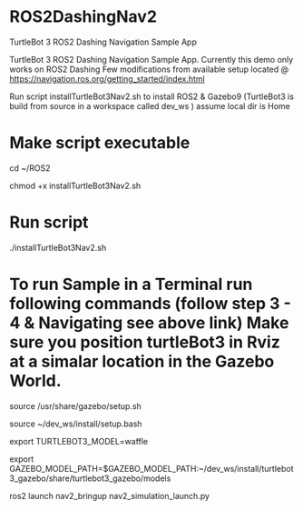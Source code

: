 # ROS2DashingNav2
TurtleBot 3 ROS2 Dashing Navigation Sample App

TurtleBot 3 ROS2 Dashing Navigation Sample App. Currently this demo only works on ROS2 Dashing
Few modifications from available setup located @ https://navigation.ros.org/getting_started/index.html

Run script installTurtleBot3Nav2.sh to install ROS2 & Gazebo9 (TurtleBot3 is build from source in a workspace called dev_ws )
assume local dir is Home

# Make script executable
cd ~/ROS2

chmod +x installTurtleBot3Nav2.sh


# Run script
./installTurtleBot3Nav2.sh

# To run Sample in a Terminal run following commands (follow step 3 - 4 & Navigating see above link) Make sure you position turtleBot3 in Rviz at a simalar location in the Gazebo World. 


source /usr/share/gazebo/setup.sh

source ~/dev_ws/install/setup.bash

export TURTLEBOT3_MODEL=waffle

export GAZEBO_MODEL_PATH=$GAZEBO_MODEL_PATH:~/dev_ws/install/turtlebot3_gazebo/share/turtlebot3_gazebo/models

ros2 launch nav2_bringup nav2_simulation_launch.py
